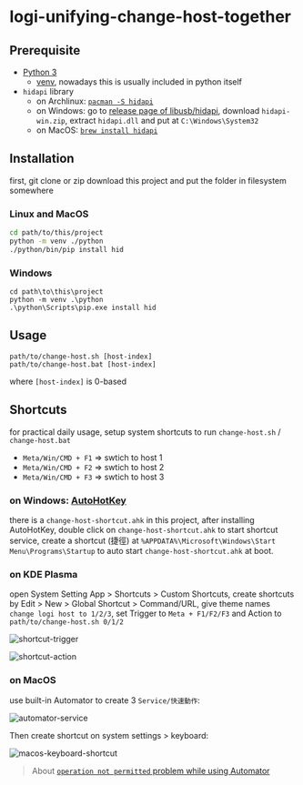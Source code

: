logi-unifying-change-host-together
===

## Prerequisite

* [Python 3](https://www.python.org/downloads/)
  * [venv](https://docs.python.org/3/library/venv.html), nowadays this is usually included in python itself
* `hidapi` library
  * on Archlinux: [`pacman -S hidapi`](https://archlinux.org/packages/community/x86_64/hidapi/)
  * on Windows: go to [release page of libusb/hidapi](https://github.com/libusb/hidapi/releases), download `hidapi-win.zip`, extract `hidapi.dll` and put at `C:\Windows\System32`
  * on MacOS: [`brew install hidapi`](https://formulae.brew.sh/formula/hidapi)

## Installation

first, git clone or zip download this project and put the folder in filesystem somewhere

### Linux and MacOS

```bash
cd path/to/this/project
python -m venv ./python
./python/bin/pip install hid
```

### Windows

```
cd path\to\this\project
python -m venv .\python
.\python\Scripts\pip.exe install hid
```

## Usage

```
path/to/change-host.sh [host-index]
path/to/change-host.bat [host-index]
```

where `[host-index]` is 0-based

## Shortcuts

for practical daily usage, setup system shortcuts to run `change-host.sh` / `change-host.bat`

* `Meta/Win/CMD + F1` => swtich to host 1
* `Meta/Win/CMD + F2` => swtich to host 2
* `Meta/Win/CMD + F3` => swtich to host 3

### on Windows: [AutoHotKey](https://www.autohotkey.com/)

there is a `change-host-shortcut.ahk` in this project,
after installing AutoHotKey, double click on `change-host-shortcut.ahk` to start shortcut service,
create a shortcut (捷徑) at `%APPDATA%\Microsoft\Windows\Start Menu\Programs\Startup` to auto start `change-host-shortcut.ahk` at boot.

### on KDE Plasma

open System Setting App > Shortcuts > Custom Shortcuts, create shortcuts by Edit > New > Global Shortcut > Command/URL,
give theme names `change logi host to 1/2/3`, set Trigger to `Meta + F1/F2/F3` and Action to `path/to/change-host.sh 0/1/2`

![shortcut-trigger](https://i.imgur.com/VABu8wy.png)

![shortcut-action](https://i.imgur.com/qWJbRhO.png)

### on MacOS

use built-in Automator to create 3 `Service/快速動作`:

![automator-service](https://i.imgur.com/jcL8BHS.png)

Then create shortcut on system settings > keyboard:

![macos-keyboard-shortcut](https://i.imgur.com/hNDt8r7.png)

> About [`operation not permitted` problem while using Automator](https://brianli.com/how-to-fix-automator-operation-not-permitted-error-in-macos-catalina)
